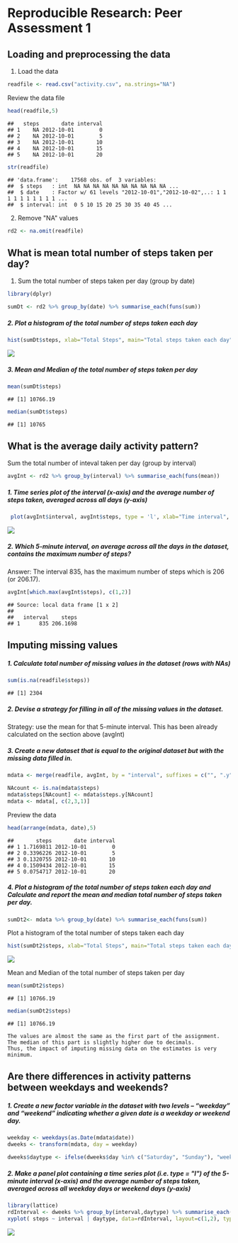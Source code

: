 # Reproducible Research: Peer Assessment 1


## Loading and preprocessing the data
1. Load the data 

```r
readfile <- read.csv("activity.csv", na.strings="NA")
```
Review the data file

```r
head(readfile,5)
```

```
##   steps       date interval
## 1    NA 2012-10-01        0
## 2    NA 2012-10-01        5
## 3    NA 2012-10-01       10
## 4    NA 2012-10-01       15
## 5    NA 2012-10-01       20
```

```r
str(readfile)
```

```
## 'data.frame':	17568 obs. of  3 variables:
##  $ steps   : int  NA NA NA NA NA NA NA NA NA NA ...
##  $ date    : Factor w/ 61 levels "2012-10-01","2012-10-02",..: 1 1 1 1 1 1 1 1 1 1 ...
##  $ interval: int  0 5 10 15 20 25 30 35 40 45 ...
```
2. Remove "NA" values

```r
rd2 <- na.omit(readfile)
```

## What is mean total number of steps taken per day?

1. Sum the total number of steps taken per day (group by date)

```r
library(dplyr)
```

```r
sumDt <- rd2 %>% group_by(date) %>% summarise_each(funs(sum))
```

##### 2. Plot a histogram of the total number of steps taken each day

```r
hist(sumDt$steps, xlab="Total Steps", main="Total steps taken each day")
```

![](PA1_template_files/figure-html/unnamed-chunk-6-1.png) 

##### 3. Mean and Median of the total number of steps taken per day

```r
mean(sumDt$steps)
```

```
## [1] 10766.19
```

```r
median(sumDt$steps)
```

```
## [1] 10765
```

  
## What is the average daily activity pattern?

Sum the total number of inteval taken per day (group by interval)

```r
avgInt <- rd2 %>% group_by(interval) %>% summarise_each(funs(mean))
```
##### 1. Time series plot of the interval (x-axis) and the average number of steps taken, averaged across all days (y-axis)

```r
 plot(avgInt$interval, avgInt$steps, type = 'l', xlab="Time interval", ylab="Average steps across all days")
```

![](PA1_template_files/figure-html/unnamed-chunk-9-1.png) 

##### 2. Which 5-minute interval, on average across all the days in the dataset, contains the maximum number of steps? 
Answer: The interval 835, has the maximum number of steps which is 206 (or 206.17).

```r
avgInt[which.max(avgInt$steps), c(1,2)]
```

```
## Source: local data frame [1 x 2]
## 
##   interval    steps
## 1      835 206.1698
```

## Imputing missing values
##### 1. Calculate total number of missing values in the dataset (rows with NAs)

```r
sum(is.na(readfile$steps))
```

```
## [1] 2304
```

##### 2. Devise a strategy for filling in all of the missing values in the dataset. 
Strategy: use the mean for that 5-minute interval. This has been already calculated on the section above (avgInt) 


##### 3. Create a new dataset that is equal to the original dataset but with the missing data filled in.

```r
mdata <- merge(readfile, avgInt, by = "interval", suffixes = c("", ".y"))

NAcount <- is.na(mdata$steps)
mdata$steps[NAcount] <- mdata$steps.y[NAcount]
mdata <- mdata[, c(2,3,1)]
```
Preview the data

```r
head(arrange(mdata, date),5)
```

```
##       steps       date interval
## 1 1.7169811 2012-10-01        0
## 2 0.3396226 2012-10-01        5
## 3 0.1320755 2012-10-01       10
## 4 0.1509434 2012-10-01       15
## 5 0.0754717 2012-10-01       20
```

##### 4. Plot a histogram of the total number of steps taken each day and Calculate and report the mean and median total number of steps taken per day. 

```r
sumDt2<- mdata %>% group_by(date) %>% summarise_each(funs(sum))
```

Plot a histogram of the total number of steps taken each day

```r
hist(sumDt2$steps, xlab="Total Steps", main="Total steps taken each day")
```

![](PA1_template_files/figure-html/unnamed-chunk-15-1.png) 

Mean and Median of the total number of steps taken per day

```r
mean(sumDt2$steps)
```

```
## [1] 10766.19
```

```r
median(sumDt2$steps)
```

```
## [1] 10766.19
```
```
The values are almost the same as the first part of the assignment. The median of this part is slightly higher due to decimals. 
Thus, the impact of imputing missing data on the estimates is very minimum. 
```

## Are there differences in activity patterns between weekdays and weekends?

##### 1. Create a new factor variable in the dataset with two levels – “weekday” and “weekend” indicating whether a given date is a weekday or weekend day.

```r
weekday <- weekdays(as.Date(mdata$date))
dweeks <- transform(mdata, day = weekday)

dweeks$daytype <- ifelse(dweeks$day %in% c("Saturday", "Sunday"), "weekend", "weekday")
```

##### 2. Make a panel plot containing a time series plot (i.e. type = "l") of the 5-minute interval (x-axis) and the average number of steps taken, averaged across all weekday days or weekend days (y-axis)

```r
library(lattice)
rdInterval <- dweeks %>% group_by(interval,daytype) %>% summarise_each(funs(mean))
xyplot( steps ~ interval | daytype, data=rdInterval, layout=c(1,2), type = 'l', ylab="Number of steps")
```

![](PA1_template_files/figure-html/unnamed-chunk-18-1.png) 

